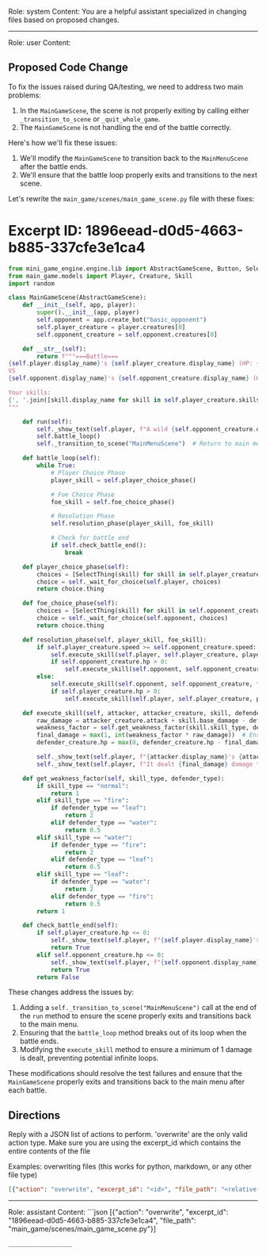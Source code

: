 Role: system
Content: You are a helpful assistant specialized in changing files based on proposed changes.
__________________
Role: user
Content: 
## Proposed Code Change
To fix the issues raised during QA/testing, we need to address two main problems:

1. In the `MainGameScene`, the scene is not properly exiting by calling either `_transition_to_scene` or `_quit_whole_game`.
2. The `MainGameScene` is not handling the end of the battle correctly.

Here's how we'll fix these issues:

1. We'll modify the `MainGameScene` to transition back to the `MainMenuScene` after the battle ends.
2. We'll ensure that the battle loop properly exits and transitions to the next scene.

Let's rewrite the `main_game/scenes/main_game_scene.py` file with these fixes:

# Excerpt ID: 1896eead-d0d5-4663-b885-337cfe3e1ca4
```python main_game/scenes/main_game_scene.py
from mini_game_engine.engine.lib import AbstractGameScene, Button, SelectThing
from main_game.models import Player, Creature, Skill
import random

class MainGameScene(AbstractGameScene):
    def __init__(self, app, player):
        super().__init__(app, player)
        self.opponent = app.create_bot("basic_opponent")
        self.player_creature = player.creatures[0]
        self.opponent_creature = self.opponent.creatures[0]

    def __str__(self):
        return f"""===Battle===
{self.player.display_name}'s {self.player_creature.display_name} (HP: {self.player_creature.hp}/{self.player_creature.max_hp})
VS
{self.opponent.display_name}'s {self.opponent_creature.display_name} (HP: {self.opponent_creature.hp}/{self.opponent_creature.max_hp})

Your skills:
{', '.join([skill.display_name for skill in self.player_creature.skills])}
"""

    def run(self):
        self._show_text(self.player, f"A wild {self.opponent_creature.display_name} appeared!")
        self.battle_loop()
        self._transition_to_scene("MainMenuScene")  # Return to main menu after battle

    def battle_loop(self):
        while True:
            # Player Choice Phase
            player_skill = self.player_choice_phase()

            # Foe Choice Phase
            foe_skill = self.foe_choice_phase()

            # Resolution Phase
            self.resolution_phase(player_skill, foe_skill)

            # Check for battle end
            if self.check_battle_end():
                break

    def player_choice_phase(self):
        choices = [SelectThing(skill) for skill in self.player_creature.skills]
        choice = self._wait_for_choice(self.player, choices)
        return choice.thing

    def foe_choice_phase(self):
        choices = [SelectThing(skill) for skill in self.opponent_creature.skills]
        choice = self._wait_for_choice(self.opponent, choices)
        return choice.thing

    def resolution_phase(self, player_skill, foe_skill):
        if self.player_creature.speed >= self.opponent_creature.speed:
            self.execute_skill(self.player, self.player_creature, player_skill, self.opponent_creature)
            if self.opponent_creature.hp > 0:
                self.execute_skill(self.opponent, self.opponent_creature, foe_skill, self.player_creature)
        else:
            self.execute_skill(self.opponent, self.opponent_creature, foe_skill, self.player_creature)
            if self.player_creature.hp > 0:
                self.execute_skill(self.player, self.player_creature, player_skill, self.opponent_creature)

    def execute_skill(self, attacker, attacker_creature, skill, defender_creature):
        raw_damage = attacker_creature.attack + skill.base_damage - defender_creature.defense
        weakness_factor = self.get_weakness_factor(skill.skill_type, defender_creature.creature_type)
        final_damage = max(1, int(weakness_factor * raw_damage))  # Ensure minimum 1 damage
        defender_creature.hp = max(0, defender_creature.hp - final_damage)

        self._show_text(self.player, f"{attacker.display_name}'s {attacker_creature.display_name} used {skill.display_name}!")
        self._show_text(self.player, f"It dealt {final_damage} damage to {defender_creature.display_name}!")

    def get_weakness_factor(self, skill_type, defender_type):
        if skill_type == "normal":
            return 1
        elif skill_type == "fire":
            if defender_type == "leaf":
                return 2
            elif defender_type == "water":
                return 0.5
        elif skill_type == "water":
            if defender_type == "fire":
                return 2
            elif defender_type == "leaf":
                return 0.5
        elif skill_type == "leaf":
            if defender_type == "water":
                return 2
            elif defender_type == "fire":
                return 0.5
        return 1

    def check_battle_end(self):
        if self.player_creature.hp <= 0:
            self._show_text(self.player, f"{self.player.display_name}'s {self.player_creature.display_name} fainted! You lose!")
            return True
        elif self.opponent_creature.hp <= 0:
            self._show_text(self.player, f"{self.opponent.display_name}'s {self.opponent_creature.display_name} fainted! You win!")
            return True
        return False
```

These changes address the issues by:

1. Adding a `self._transition_to_scene("MainMenuScene")` call at the end of the `run` method to ensure the scene properly exits and transitions back to the main menu.
2. Ensuring that the `battle_loop` method breaks out of its loop when the battle ends.
3. Modifying the `execute_skill` method to ensure a minimum of 1 damage is dealt, preventing potential infinite loops.

These modifications should resolve the test failures and ensure that the `MainGameScene` properly exits and transitions back to the main menu after each battle.

## Directions
Reply with a JSON list of actions to perform. 'overwrite' are the only valid action type. 
Make sure you are using the excerpt_id which contains the entire contents of the file

Examples:
overwriting files (this works for python, markdown, or any other file type)
```json output_example1
[{"action": "overwrite", "excerpt_id": "<id>", "file_path": "<relative file path>"}]
```

__________________
Role: assistant
Content: ```json
[{"action": "overwrite", "excerpt_id": "1896eead-d0d5-4663-b885-337cfe3e1ca4", "file_path": "main_game/scenes/main_game_scene.py"}]
```
__________________
